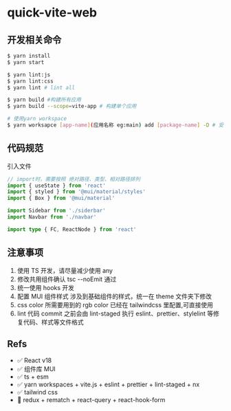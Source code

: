 # quick-vite-web

## 开发相关命令

```bash
$ yarn install
$ yarn start

$ yarn lint:js
$ yarn lint:css
$ yarn lint # lint all

$ yarn build #构建所有应用
$ yarn build --scope=vite-app # 构建单个应用

# 使用yarn workspace
$ yarn worksapce [app-name](应用名称 eg:main) add [package-name] -D # 安装依赖
```

## 代码规范

引入文件

```typescript
// import时，需要按照 绝对路径、类型、相对路径排列
import { useState } from 'react'
import { styled } from '@mui/material/styles'
import { Box } from '@mui/material'

import Sidebar from './siderbar'
import Navbar from './navbar'

import type { FC, ReactNode } from 'react'
```

## 注意事项

1. 使用 TS 开发，请尽量减少使用 any
2. 修改共用组件确认 tsc --noEmit 通过
3. 统一使用 hooks 开发
4. 配置 MUI 组件样式
   涉及到基础组件的样式，统一在 theme 文件夹下修改
5. css color
   所需要用到的 rgb color 已经在 tailwindcss 里配置,可直接使用
6. lint
   代码 commit 之前会由 lint-staged 执行 eslint、prettier、stylelint 等修复代码、样式等文件格式

## Refs

- ✅ React v18
- ✅ 组件库 MUI
- ✅ ts + esm
- ✅ yarn workspaces + vite.js + eslint + prettier + lint-staged + nx
- ✅ tailwind css
- 🚧 redux + rematch + react-query + react-hook-form
